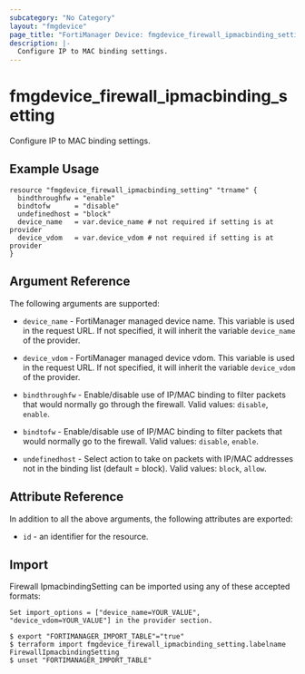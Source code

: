 ```yaml
---
subcategory: "No Category"
layout: "fmgdevice"
page_title: "FortiManager Device: fmgdevice_firewall_ipmacbinding_setting"
description: |-
  Configure IP to MAC binding settings.
---
```


# fmgdevice_firewall_ipmacbinding_setting
Configure IP to MAC binding settings.

## Example Usage

```hcl
resource "fmgdevice_firewall_ipmacbinding_setting" "trname" {
  bindthroughfw = "enable"
  bindtofw      = "disable"
  undefinedhost = "block"
  device_name   = var.device_name # not required if setting is at provider
  device_vdom   = var.device_vdom # not required if setting is at provider
}
```

## Argument Reference


The following arguments are supported:

* `device_name` - FortiManager managed device name. This variable is used in the request URL. If not specified, it will inherit the variable `device_name` of the provider.
* `device_vdom` - FortiManager managed device vdom. This variable is used in the request URL. If not specified, it will inherit the variable `device_vdom` of the provider.

* `bindthroughfw` - Enable/disable use of IP/MAC binding to filter packets that would normally go through the firewall. Valid values: `disable`, `enable`.

* `bindtofw` - Enable/disable use of IP/MAC binding to filter packets that would normally go to the firewall. Valid values: `disable`, `enable`.

* `undefinedhost` - Select action to take on packets with IP/MAC addresses not in the binding list (default = block). Valid values: `block`, `allow`.



## Attribute Reference

In addition to all the above arguments, the following attributes are exported:
* `id` - an identifier for the resource.

## Import

Firewall IpmacbindingSetting can be imported using any of these accepted formats:
```
Set import_options = ["device_name=YOUR_VALUE", "device_vdom=YOUR_VALUE"] in the provider section.

$ export "FORTIMANAGER_IMPORT_TABLE"="true"
$ terraform import fmgdevice_firewall_ipmacbinding_setting.labelname FirewallIpmacbindingSetting
$ unset "FORTIMANAGER_IMPORT_TABLE"
```

